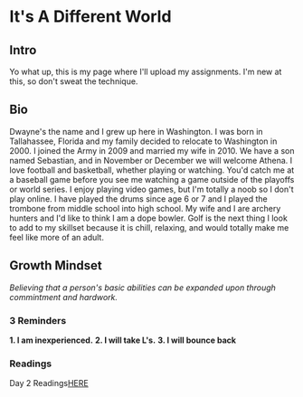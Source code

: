 # It's A Different World
## Intro
Yo what up, this is my page where I'll upload my assignments. I'm new at this, so don't sweat the technique.

## Bio
Dwayne's the name and I grew up here in Washington. I was born in Tallahassee, Florida and my family decided to relocate to Washington in 2000. I joined the Army in 2009 and married my wife in 2010. We have a son named Sebastian, and in November or December we will welcome Athena. I love football and basketball, whether playing or watching. You'd catch me at a baseball game before you see me watching a game outside of the playoffs or world series. I enjoy playing video games, but I'm totally a noob so I don't play online. I have played the drums since age 6 or 7 and I played the trombone from middle school into high school. My wife and I are archery hunters and I'd like to think I am a dope bowler. Golf is the next thing I look to add to my skillset because it is chill, relaxing, and would totally make me feel like more of an adult.

## Growth Mindset
*Believing that a person's basic abilities can be expanded upon through commintment and hardwork.*

### 3 Reminders
**1. I am inexperienced.**
**2. I will take L's.**
**3. I will bounce back**

### Readings
Day 2 Readings[HERE](git.md)